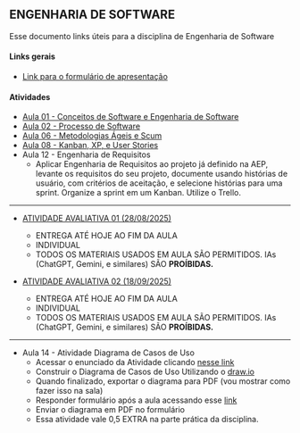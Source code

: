 ## ENGENHARIA DE SOFTWARE

Esse documento links úteis para a disciplina de Engenharia de Software

#### Links gerais
- [Link para o formulário de apresentação](https://forms.gle/sZVXma9npwhqdnJY8)


#### Atividades

- [Aula 01 - Conceitos de Software e Engenharia de Software](https://forms.gle/KxHZWNUJGJYCL4pF7)
- [Aula 02 - Processo de Software](https://forms.gle/m4cpe4dsjg9U45Qa7)
- [Aula 06 - Metodologias Ágeis e Scum](https://forms.gle/7b5nKpjiUXi8N7mH8)
- [Aula 08 - Kanban, XP, e User Stories](https://forms.gle/QZVt6w9NGbuunN759)
- Aula 12 - Engenharia de Requisitos
    + Aplicar Engenharia de Requisitos ao projeto já definido na AEP, levante os requisitos do seu projeto, documente usando histórias de usuário, com critérios de aceitação, e selecione histórias para uma sprint. Organize a sprint em um Kanban. Utilize o Trello.
--- 

- [ATIVIDADE AVALIATIVA 01 (28/08/2025)](https://forms.gle/LXXNbEQ9yyCk1kQy8)
    + ENTREGA ATÉ HOJE AO FIM DA AULA
    + INDIVIDUAL
    + TODOS OS MATERIAIS USADOS EM AULA SÃO PERMITIDOS. IAs (ChatGPT, Gemini, e similares) SÃO **PROÍBIDAS.** 


- [ATIVIDADE AVALIATIVA 02 (18/09/2025)](https://forms.gle/4wrPvBKyvsDKbWZo9)
    + ENTREGA ATÉ HOJE AO FIM DA AULA
    + INDIVIDUAL
    + TODOS OS MATERIAIS USADOS EM AULA SÃO PERMITIDOS. IAs (ChatGPT, Gemini, e similares) SÃO **PROÍBIDAS.** 

----

- Aula 14 - Atividade Diagrama de Casos de Uso
    + Acessar o enunciado da Atividade clicando [nesse link](https://github.com/biazottoj/unicesumar-2025-2/blob/main/engenharia%20de%20software/atividades/Aula%2014%20-%20Atividade%20Casos%20de%20uso.pdf)
    + Construir o Diagrama de Casos de Uso Utilizando o [draw.io](draw.io)
    + Quando finalizado, exportar o diagrama para PDF (vou mostrar como fazer isso na sala)
    + Responder formulário após a aula acessando esse [link](https://docs.google.com/forms/d/e/1FAIpQLSf1_1_dYEMOIZXeAeyicDJus06SjcxAD8HuVLq-OTnAaWVprg/viewform?fbzx=6513291281139233376)
    + Enviar o diagrama em PDF no formulário
    + Essa atividade vale 0,5 EXTRA na parte prática da disciplina.

